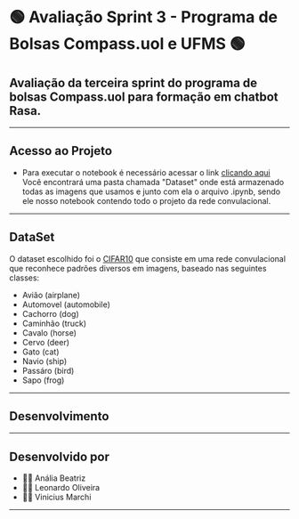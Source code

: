 # 🟢 Avaliação Sprint 3 - Programa de Bolsas Compass.uol e UFMS 🟢
## Avaliação da terceira sprint do programa de bolsas Compass.uol para formação em chatbot Rasa.
---
## Acesso ao Projeto
- Para executar o notebook é necessário acessar o link [clicando aqui](https://jupyter-tf-test-tensorflow-notebook-viniciusmarchi.cloud.okteto.net/tree?)
Você encontrará uma pasta chamada "Dataset" onde está armazenado todas as imagens que usamos e junto com ela o arquivo .ipynb, sendo ele nosso notebook contendo todo o projeto da rede convulacional.
---
## DataSet
 O dataset escolhido foi o [CIFAR10](https://www.tensorflow.org/tutorials/images/cnn) que consiste em uma rede convulacional que reconhece padrões diversos em imagens, baseado nas seguintes classes: 
- Avião (airplane)
- Automovel (automobile)
- Cachorro (dog)
- Caminhão (truck) 
- Cavalo (horse)
- Cervo (deer)
- Gato (cat)
- Navio (ship)
- Passáro (bird)
- Sapo (frog)

---

## Desenvolvimento

---

## Desenvolvido por 
- 👩‍💻 Anália Beatriz
- 👨‍💻 Leonardo Oliveira
- 👨‍💻 Vinicius Marchi 
---

